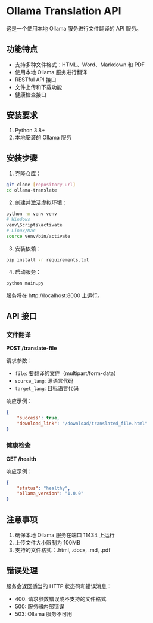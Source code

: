 # Ollama Translation API

这是一个使用本地 Ollama 服务进行文件翻译的 API 服务。

## 功能特点

- 支持多种文件格式：HTML、Word、Markdown 和 PDF
- 使用本地 Ollama 服务进行翻译
- RESTful API 接口
- 文件上传和下载功能
- 健康检查接口

## 安装要求

1. Python 3.8+
2. 本地安装的 Ollama 服务

## 安装步骤

1. 克隆仓库：
```bash
git clone [repository-url]
cd ollama-translate
```

2. 创建并激活虚拟环境：
```bash
python -m venv venv
# Windows
venv\Scripts\activate
# Linux/Mac
source venv/bin/activate
```

3. 安装依赖：
```bash
pip install -r requirements.txt
```

4. 启动服务：
```bash
python main.py
```

服务将在 http://localhost:8000 上运行。

## API 接口

### 文件翻译

**POST /translate-file**

请求参数：
- `file`: 要翻译的文件（multipart/form-data）
- `source_lang`: 源语言代码
- `target_lang`: 目标语言代码

响应示例：
```json
{
    "success": true,
    "download_link": "/download/translated_file.html"
}
```

### 健康检查

**GET /health**

响应示例：
```json
{
    "status": "healthy",
    "ollama_version": "1.0.0"
}
```

## 注意事项

1. 确保本地 Ollama 服务在端口 11434 上运行
2. 上传文件大小限制为 100MB
3. 支持的文件格式：.html, .docx, .md, .pdf

## 错误处理

服务会返回适当的 HTTP 状态码和错误消息：
- 400: 请求参数错误或不支持的文件格式
- 500: 服务器内部错误
- 503: Ollama 服务不可用
